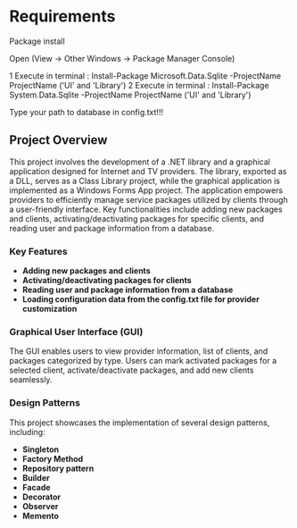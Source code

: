 # Requirements

Package install

Open (View -> Other Windows -> Package Manager Console)

1 Execute in terminal : Install-Package Microsoft.Data.Sqlite -ProjectName ProjectName ('UI' and 'Library')
2 Execute in terminal : Install-Package System.Data.Sqlite -ProjectName ProjectName ('UI' and 'Library')

Type your path to database in config.txt!!!

## Project Overview

This project involves the development of a .NET library and a graphical application designed for Internet and TV providers. The library, exported as a DLL, serves as a Class Library project, while the graphical application is implemented as a Windows Forms App project. The application empowers providers to efficiently manage service packages utilized by clients through a user-friendly interface. Key functionalities include adding new packages and clients, activating/deactivating packages for specific clients, and reading user and package information from a database.

### Key Features

- **Adding new packages and clients** 
- **Activating/deactivating packages for clients**
- **Reading user and package information from a database** 
- **Loading configuration data from the config.txt file for provider customization** 

### Graphical User Interface (GUI)

The GUI enables users to view provider information, list of clients, and packages categorized by type. Users can mark activated packages for a selected client, activate/deactivate packages, and add new clients seamlessly.

### Design Patterns

This project showcases the implementation of several design patterns, including:

- **Singleton**
- **Factory Method**
- **Repository pattern**
- **Builder**
- **Facade**
- **Decorator**
- **Observer**
- **Memento**